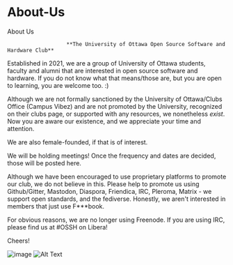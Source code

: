 # About-Us
About Us

                       **The University of Ottawa Open Source Software and Hardware Club**
                                      
   Established in 2021, we are a group of University of Ottawa students, faculty and alumni that are interested in open source software and hardware.  If you do not know what that means/those are, but you are open to learning, you are welcome too. :)
   
   Although we are not formally sanctioned by the University of Ottawa/Clubs Office (Campus Vibez) and are not promoted by the University, recognized on their clubs page, or supported with any resources, we nonetheless *exist*.  Now you are aware our existence, and we appreciate your time and attention. 
   
   We are also female-founded, if that is of interest.
   
   We will be holding meetings! Once the frequency and dates are decided, those will be posted here.  
   
   Although we have been encouraged to use proprietary platforms to promote our club, we do not believe in this.  Please help to promote us using Github/Gitter, Mastodon, Diaspora, Friendica, IRC, Pleroma, Matrix - we support open standards, and the fediverse.  Honestly, we aren't interested in members that just use F***book.
   
   For obvious reasons, we are no longer using Freenode.  If you are using IRC, please find us at #OSSH on Libera!
   
   Cheers!
   
   
  ![image](https://user-images.githubusercontent.com/65868461/119195094-0fcb5300-ba52-11eb-9955-15e8723cb8e4.png) ![Alt Text](https://user-images.githubusercontent.com/65868461/119200030-237ab780-ba5a-11eb-8f2f-1cbc34408a9e.gif)
   
   
